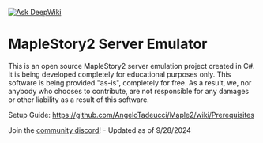 [![Ask DeepWiki](https://deepwiki.com/badge.svg)](https://deepwiki.com/AngeloTadeucci/Maple2)

# MapleStory2 Server Emulator

This is an open source MapleStory2 server emulation project created in C#. It is being developed completely for educational purposes only. This software is being provided "as-is", completely for free. As a result, we, nor anybody who chooses to contribute, are not responsible for any damages or other liability as a result of this software.

Setup Guide: https://github.com/AngeloTadeucci/Maple2/wiki/Prerequisites

Join the [community discord](https://discord.gg/r78CXkUmuj)! - Updated as of 9/28/2024
